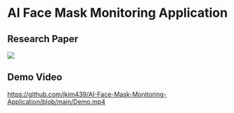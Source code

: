 # AI Face Mask Monitoring Application

## Research Paper
![](https://github.com/jkim439/AI-Face-Mask-Monitoring-Application/blob/main/Paper.jpg?raw=true)

## Demo Video
https://github.com/jkim439/AI-Face-Mask-Monitoring-Application/blob/main/Demo.mp4
